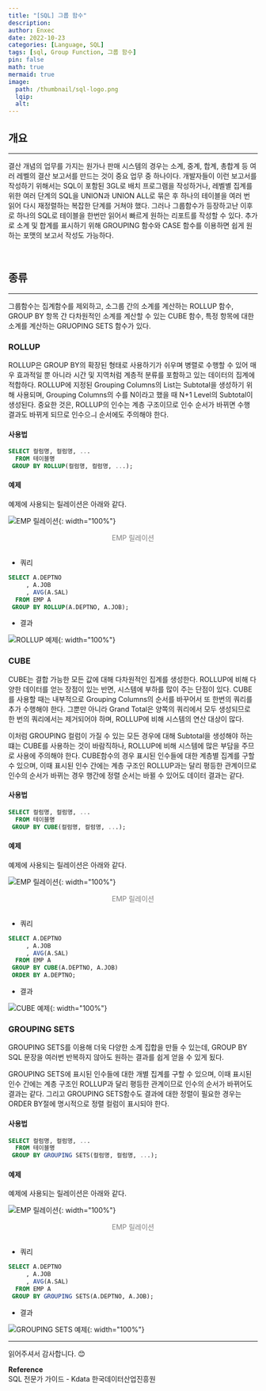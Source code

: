```yaml
---
title: "[SQL] 그룹 함수"
description: 
author: Enxec
date: 2022-10-23
categories: [Language, SQL]
tags: [sql, Group Function, 그룹 함수]
pin: false
math: true
mermaid: true
image:
  path: /thumbnail/sql-logo.png
  lqip: 
  alt: 
---
```


## 개요
---
결산 개념의 업무를 가지는 원가나 판매 시스템의 경우는 소계, 중계, 합계, 총합계 등 여러 레벨의 결산 보고서를 만드는 것이 중요 업무 중 하나이다. 개발자들이 이런 보고서를 작성하기 위해서는 SQL이 포함된 3GL로 배치 프로그램을 작성하거나, 레벨별 집계를 위한 여러 단계의 SQL을 UNION과 UNION ALL로 묶은 후 하나의 테이블을 여러 번 읽어 다시 재정렬하는 복잡한 단계를 거쳐야 했다. 그러나 그룹함수가 등장하고난 이후로 하나의 SQL로 테이블을 한번만 읽어서 빠르게 원하는 리포트를 작성할 수 있다. 추가로 소계 및 합계를 표시하기 위해 GROUPING 함수와 CASE 함수를 이용하면 쉽게 원하는 포맷의 보고서 작성도 가능하다.

<br>

## 종류
---
그룹함수는 집계함수를 제외하고, 소그룹 간의 소계를 계산하는 ROLLUP 함수, GROUP BY 항목 간 다차원적인 소계를 계산할 수 있는 CUBE 함수, 특정 항목에 대한 소계를 계산하는 GRUOPING SETS 함수가 있다.

### ROLLUP
ROLLUP은 GROUP BY의 확장된 형태로 사용하기가 쉬우며 병렬로 수행할 수 있어 매우 효과적일 뿐 아니라 시간 및 지역처럼 계층적 분류를 포함하고 있는 데이터의 집계에 적합하다. ROLLUP에 지정된 Grouping Columns의 List는 Subtotal을 생성하기 위해 사용되며, Grouping Columns의 수를 N이라고 했을 때 N+1 Level의 Subtotal이 생성된다. 중요한 것은, ROLLUP의 인수는 계층 구조이므로 인수 순서가 바뀌면 수행 결과도 바뀌게 되므로 인수으ㅢ 순서에도 주의해야 한다.

#### 사용법
```sql
SELECT 컬럼명, 컬럼명, ...
  FROM 테이블명
 GROUP BY ROLLUP(컬럼명, 컬럼명, ...);
```

#### 예제
예제에 사용되는 릴레이션은 아래와 같다.

![EMP 릴레이션](/posts/20221017/emp-relation.png "EMP 릴레이션"){: width="100%"}
<div style="color: gray; text-align: center; margin-bottom: 30px;">EMP 릴레이션</div>

- 쿼리
  
```sql
SELECT A.DEPTNO 
     , A.JOB
     , AVG(A.SAL) 
  FROM EMP A
 GROUP BY ROLLUP(A.DEPTNO, A.JOB);
```

- 결과

![ROLLUP 예제](/posts/20221023/query-example.png "ROLLUP 예제"){: width="100%"}

### CUBE
CUBE는 결합 가능한 모든 값에 대해 다차원적인 집계를 생성한다. ROLLUP에 비해 다양한 데이터를 얻는 장점이 있는 반면, 시스템에 부하를 많이 주는 단점이 있다. CUBE를 사용할 때는 내부적으로 Grouping Columns의 순서를 바꾸어서 또 한번의 쿼리를 추가 수행해야 한다. 그뿐만 아니라 Grand Total은 양쪽의 쿼리에서 모두 생성되므로 한 번의 쿼리에서는 제거되어야 하며, ROLLUP에 비해 시스템의 연산 대상이 많다. 

이처럼 GROUPING 컬럼이 가질 수 있는 모든 경우에 대해 Subtotal을 생성해야 하는 떄는 CUBE를 사용하는 것이 바람직하나, ROLLUP에 비해 시스템에 많은 부담을 주므로 사용에 주의해야 한다. CUBE함수의 경우 표시된 인수들에 대한 계층별 집계를 구할 수 있으며, 이때 표시된 인수 간에는 계층 구조인 ROLLUP과는 달리 평등한 관계이므로 인수의 순서가 바뀌는 경우 행간에 정렬 순서는 바뀔 수 있어도 데이터 결과는 같다.

#### 사용법
```sql
SELECT 컬럼명, 컬럼명, ...
  FROM 테이블명
 GROUP BY CUBE(컬럼명, 컬럼명, ...);
```

#### 예제
예제에 사용되는 릴레이션은 아래와 같다.

![EMP 릴레이션](/posts/20221017/emp-relation.png "EMP 릴레이션"){: width="100%"}
<div style="color: gray; text-align: center; margin-bottom: 30px;">EMP 릴레이션</div>

- 쿼리
  
```sql
SELECT A.DEPTNO 
     , A.JOB
     , AVG(A.SAL) 
  FROM EMP A
 GROUP BY CUBE(A.DEPTNO, A.JOB)
 ORDER BY A.DEPTNO;
```

- 결과

![CUBE 예제](/posts/20221023/query-example2.png "CUBE 예제"){: width="100%"}

### GROUPING SETS
GROUPING SETS를 이용해 더욱 다양한 소계 집합을 만들 수 있는데, GROUP BY SQL 문장을 여러번 반복하지 않아도 원하는 결과를 쉽게 얻을 수 있게 됬다.

GROUPING SETS에 표시된 인수들에 대한 개별 집계를 구할 수 있으며, 이때 표시된 인수 간에는 계층 구조인 ROLLUP과 달리 평등한 관계이므로 인수의 순서가 바뀌어도 결과는 같다. 그리고 GROUPING SETS함수도 결과에 대한 정렬이 필요한 경우는 ORDER BY절에 명시적으로 정렬 컬럼이 표시되야 한다.

#### 사용법
```sql
SELECT 컬럼명, 컬럼명, ...
  FROM 테이블명
 GROUP BY GROUPING SETS(컬럼명, 컬럼명, ...);
```

#### 예제
예제에 사용되는 릴레이션은 아래와 같다.

![EMP 릴레이션](/posts/20221017/emp-relation.png "EMP 릴레이션"){: width="100%"}
<div style="color: gray; text-align: center; margin-bottom: 30px;">EMP 릴레이션</div>

- 쿼리
  
```sql
SELECT A.DEPTNO 
     , A.JOB
     , AVG(A.SAL) 
  FROM EMP A
 GROUP BY GROUPING SETS(A.DEPTNO, A.JOB);
```

- 결과

![GROUPING SETS 예제](/posts/20221023/query-example3.png "GROUPING SETS 예제"){: width="100%"}

---

읽어주셔서 감사합니다. 😊 

__Reference__  
SQL 전문가 가이드 - Kdata 한국데이터산업진흥원  